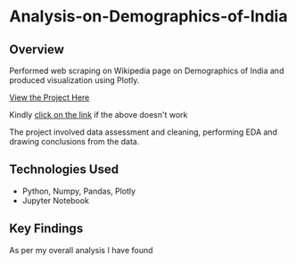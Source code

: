 # Analysis-on-Demographics-of-India

## Overview
Performed web scraping on Wikipedia page on Demographics of India and produced visualization using Plotly.

[View the Project Here]()

Kindly [click on the link](https://nbviewer.jupyter.org/github/pooja2512/Analysis-on-Demographics-of-India/blob/master/Analysis%20on%20Demographics%20of%20India.ipynb) if the above doesn't work

The project involved data assessment and cleaning, performing EDA and drawing conclusions from the data.

## Technologies Used
- Python, Numpy, Pandas, Plotly
- Jupyter Notebook

## Key Findings
As per my overall analysis I have found
